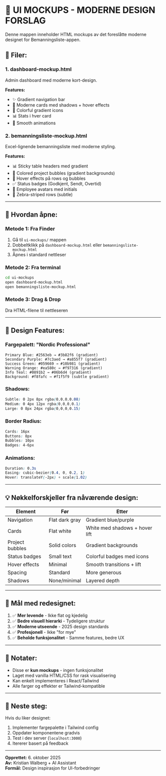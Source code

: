 # 🎨 UI MOCKUPS - MODERNE DESIGN FORSLAG

Denne mappen inneholder HTML mockups av det foreslåtte moderne designet for Bemanningsliste-appen.

## 📁 Filer:

### 1. **dashboard-mockup.html**
Admin dashboard med moderne kort-design.

**Features:**
- ✨ Gradient navigation bar
- 🎴 Moderne cards med shadows + hover effects
- 🎨 Colorful gradient icons
- 📊 Stats i hver card
- 💫 Smooth animations

### 2. **bemanningsliste-mockup.html**
Excel-lignende bemanningsliste med moderne styling.

**Features:**
- 📊 Sticky table headers med gradient
- 🎨 Colored project bubbles (gradient backgrounds)
- 💫 Hover effects på rows og bubbles
- ✅ Status badges (Godkjent, Sendt, Overtid)
- 👤 Employee avatars med initials
- 🌈 Zebra-striped rows (subtle)

---

## 🚀 Hvordan åpne:

### **Metode 1: Fra Finder**
1. Gå til `ui-mockups/` mappen
2. Dobbeltklikk på `dashboard-mockup.html` eller `bemanningsliste-mockup.html`
3. Åpnes i standard nettleser

### **Metode 2: Fra terminal**
```bash
cd ui-mockups
open dashboard-mockup.html
open bemanningsliste-mockup.html
```

### **Metode 3: Drag & Drop**
Dra HTML-filene til nettleseren

---

## 🎨 Design Features:

### **Fargepalett: "Nordic Professional"**
```
Primary Blue: #2563eb → #3b82f6 (gradient)
Secondary Purple: #7c3aed → #a855f7 (gradient)
Success Green: #059669 → #10b981 (gradient)
Warning Orange: #ea580c → #f97316 (gradient)
Info Teal: #0891b2 → #06b6d4 (gradient)
Background: #f8fafc → #f1f5f9 (subtle gradient)
```

### **Shadows:**
```css
Subtle: 0 2px 8px rgba(0,0,0,0.08)
Medium: 0 4px 12px rgba(0,0,0,0.1)
Large: 0 8px 24px rgba(0,0,0,0.15)
```

### **Border Radius:**
```css
Cards: 16px
Buttons: 8px
Bubbles: 10px
Badges: 4-6px
```

### **Animations:**
```css
Duration: 0.3s
Easing: cubic-bezier(0.4, 0, 0.2, 1)
Hover: translateY(-2px) + scale(1.02)
```

---

## 💡 Nøkkelforskjeller fra nåværende design:

| **Element** | **Før** | **Etter** |
|-------------|---------|-----------|
| Navigation | Flat dark gray | Gradient blue/purple |
| Cards | Flat white | White med shadows + hover lift |
| Project bubbles | Solid colors | Gradient backgrounds |
| Status badges | Small text | Colorful badges med icons |
| Hover effects | Minimal | Smooth transitions + lift |
| Spacing | Standard | More generous |
| Shadows | None/minimal | Layered depth |

---

## 🎯 Mål med redesignet:

1. ✅ **Mer levende** - Ikke flat og kjedelig
2. ✅ **Bedre visuell hierarki** - Tydeligere struktur
3. ✅ **Moderne utseende** - 2025 design standards
4. ✅ **Profesjonell** - Ikke "for mye"
5. ✅ **Beholde funksjonalitet** - Samme features, bedre UX

---

## 📝 Notater:

- Disse er **kun mockups** - ingen funksjonalitet
- Laget med vanilla HTML/CSS for rask visualisering
- Kan enkelt implementeres i React/Tailwind
- Alle farger og effekter er Tailwind-kompatible

---

## 🔄 Neste steg:

Hvis du liker designet:
1. Implementer fargepalette i Tailwind config
2. Oppdater komponentene gradvis
3. Test i dev server (`localhost:3000`)
4. Itererer basert på feedback

---

**Opprettet:** 6. oktober 2025  
**Av:** Kristian Walberg + AI Assistant  
**Formål:** Design inspirasjon for UI-forbedringer

